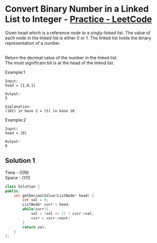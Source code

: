 # Convert Binary Number in a Linked List to Integer - [Practice - LeetCode](https://leetcode.com/problems/convert-binary-number-in-a-linked-list-to-integer)

Given head which is a reference node to a singly-linked list. The value of each node in the linked list is either 0 or 1. The linked list holds the binary representation of a number.

<br>
Return the decimal value of the number in the linked list.
<br>
The most significant bit is at the head of the linked list.

Example:1
```
Input: 
head = [1,0,1]

Output: 
5

Explanation: 
(101) in base 2 = (5) in base 10
```
Example:2
```
Input: 
head = [0]

Output: 
0
```

## Solution 1  

Time - O(N)<br>
Space - O(1)

```cpp
class Solution {
public:
    int getDecimalValue(ListNode* head) {
        int val = 0;
        ListNode* curr = head;
        while(curr){
            val = (val << 1) | curr->val;
            curr = curr->next;
        }
        return val;
    }
};
```